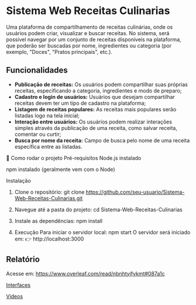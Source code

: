 # Sistema Web Receitas Culinarias
Uma plataforma de compartilhamento de receitas culinárias, onde os usuários podem criar, visualizar e buscar receitas. No sistema, será possível navegar por um conjunto de receitas disponíveis na plataforma, que poderão ser buscadas por nome, ingredientes ou categoria (por exemplo, "Doces", "Pratos principais", etc.).

## Funcionalidades
- **Publicação de receitas:** Os usuários podem compartilhar suas próprias receitas,
especificando a categoria, ingredientes e modo de preparo;
- **Cadastro e login de usuários:** Usuários que desejam compartilhar receitas devem
ter um tipo de cadastro na plataforma;
- **Listagem de receitas populares:** As receitas mais populares serão listadas logo na
tela inicial;
- **Interação entre usuários:** Os usuários podem realizar interações simples através
da publicação de uma receita, como salvar receita, comentar ou curtir;
- **Busca por nome da receita:** Campo de busca pelo nome de uma receita específica
entre as listadas.


🚀 Como rodar o projeto
Pré-requisitos
Node.js instalado

npm instalado (geralmente vem com o Node)

Instalação
1. Clone o repositório:
git clone https://github.com/seu-usuario/Sistema-Web-Receitas-Culinarias.git

2. Navegue até a pasta do projeto:
cd Sistema-Web-Receitas-Culinarias

3.  Instale as dependências:
npm install

4. Execução
Para iniciar o servidor local:
npm start
O servidor será iniciado em:
👉 http://localhost:3000

## Relatório
Acesse em: <a href="https://www.overleaf.com/read/nbnhtyjfvkmt#087a1c"> https://www.overleaf.com/read/nbnhtyjfvkmt#087a1c</a>

<a href="https://www.figma.com/design/jU02dBOdk5m7zkxZTIDIlp/Prototipo-WEB1?node-id=1-2&p=f&t=SLskKCe1UO9bOULY-0">Interfaces</a>

<a href="https://drive.google.com/drive/folders/18jXcXdVmFKaw5-l8g_DLmaywMdB9kOoW">Videos</a>
